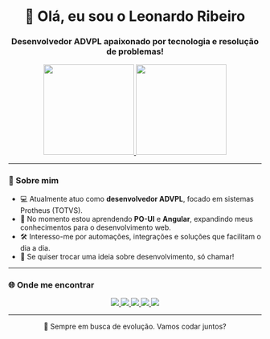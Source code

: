 <h1 align="center">👋 Olá, eu sou o Leonardo Ribeiro</h1>
<h3 align="center">Desenvolvedor ADVPL apaixonado por tecnologia e resolução de problemas!</h3>

<p align="center">
  <a href="https://github.com/leoleiitee">
    <img height="180em" src="https://github-readme-stats.vercel.app/api?username=leoleiitee&show_icons=true&theme=dracula&include_all_commits=true&count_private=true"/>
    <img height="180em" src="https://github-readme-stats.vercel.app/api/top-langs/?username=leoleiitee&layout=compact&langs_count=7&theme=dracula"/>
  </a>
</p>

---

### 💼 Sobre mim

- 💻 Atualmente atuo como **desenvolvedor ADVPL**, focado em sistemas Protheus (TOTVS).
- 🌱 No momento estou aprendendo **PO-UI** e **Angular**, expandindo meus conhecimentos para o desenvolvimento web.
- 🛠️ Interesso-me por automações, integrações e soluções que facilitam o dia a dia.
- 💬 Se quiser trocar uma ideia sobre desenvolvimento, só chamar!

---

### 🌐 Onde me encontrar

<div align="center">
  <a href="https://www.instagram.com/leoleiitee/" target="_blank">
    <img src="https://img.shields.io/badge/-Instagram-%23E4405F?style=for-the-badge&logo=instagram&logoColor=white">
  </a>
  <a href = "mailto:leo.rleite@outlook.com">
    <img src="https://img.shields.io/badge/-Outlook-%230077B5?style=for-the-badge&logo=Microsoft%20Outlook&logoColor=white">
  </a>
  <a href="https://www.linkedin.com/in/leonardo-barboza-ribeiro-leite-b9bab120a/" target="_blank">
    <img src="https://img.shields.io/badge/-LinkedIn-%230077B5?style=for-the-badge&logo=linkedin&logoColor=white">
  </a>
  <a href="https://www.facebook.com/LeonardoRibeiiroo/" target="_blank">
    <img src="https://img.shields.io/badge/-Facebook-%231877F2?style=for-the-badge&logo=facebook&logoColor=white">
  </a>
  <a href="https://gitlab.com/leoleiitee" target="_blank">
    <img src="https://img.shields.io/badge/-GitLab-%23FC6D26?style=for-the-badge&logo=gitlab&logoColor=white">
  </a>
</div>

---

<p align="center">🚀 Sempre em busca de evolução. Vamos codar juntos?</p>
